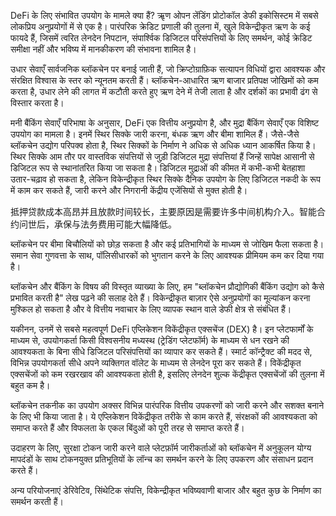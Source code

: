 DeFi के लिए संभावित उपयोग के मामले क्या हैं?
ऋृण
ओपन लेंडिंग प्रोटोकॉल डेफी इकोसिस्टम में सबसे लोकप्रिय अनुप्रयोगों में से एक है। पारंपरिक क्रेडिट प्रणाली की तुलना में, खुले विकेन्द्रीकृत ऋण के कई फायदे हैं, जिसमें त्वरित लेनदेन निपटान, संपार्श्विक डिजिटल परिसंपत्तियों के लिए समर्थन, कोई क्रेडिट समीक्षा नहीं और भविष्य में मानकीकरण की संभावना शामिल है।

उधार सेवाएँ सार्वजनिक ब्लॉकचेन पर बनाई जाती हैं, जो क्रिप्टोग्राफ़िक सत्यापन विधियों द्वारा आवश्यक और संरक्षित विश्वास के स्तर को न्यूनतम करती हैं। ब्लॉकचेन-आधारित ऋण बाजार प्रतिपक्ष जोखिमों को कम करता है, उधार लेने की लागत में कटौती करते हुए ऋण देने में तेजी लाता है और दर्शकों का प्रभावी ढंग से विस्तार करता है।

मनी बैंकिंग सेवाएँ
परिभाषा के अनुसार, DeFi एक वित्तीय अनुप्रयोग है, और मुद्रा बैंकिंग सेवाएँ एक विशिष्ट उपयोग का मामला है। इनमें स्थिर सिक्के जारी करना, बंधक ऋण और बीमा शामिल हैं।
जैसे-जैसे ब्लॉकचेन उद्योग परिपक्व होता है, स्थिर सिक्कों के निर्माण ने अधिक से अधिक ध्यान आकर्षित किया है। स्थिर सिक्के आम तौर पर वास्तविक संपत्तियों से जुड़ी डिजिटल मुद्रा संपत्तियां हैं जिन्हें सापेक्ष आसानी से डिजिटल रूप से स्थानांतरित किया जा सकता है। डिजिटल मुद्राओं की कीमत में कभी-कभी बेतहाशा उतार-चढ़ाव हो सकता है, लेकिन विकेन्द्रीकृत स्थिर सिक्के दैनिक उपयोग के लिए डिजिटल नकदी के रूप में काम कर सकते हैं, जारी करने और निगरानी केंद्रीय एजेंसियों से मुक्त होती है।

抵押贷款成本高昂并且放款时间较长，主要原因是需要许多中间机构介入。智能合约问世后，承保与法务费用可能大幅降低。

ब्लॉकचेन पर बीमा बिचौलियों को छोड़ सकता है और कई प्रतिभागियों के माध्यम से जोखिम फैला सकता है। समान सेवा गुणवत्ता के साथ, पॉलिसीधारकों को भुगतान करने के लिए आवश्यक प्रीमियम कम कर दिया गया है।

ब्लॉकचेन और बैंकिंग के विषय की विस्तृत व्याख्या के लिए, हम "ब्लॉकचेन प्रौद्योगिकी बैंकिंग उद्योग को कैसे प्रभावित करती है" लेख पढ़ने की सलाह देते हैं।
विकेन्द्रीकृत बाज़ार
ऐसे अनुप्रयोगों का मूल्यांकन करना मुश्किल हो सकता है और वे वित्तीय नवाचार के लिए व्यापक स्थान वाले डेफी क्षेत्र से संबंधित हैं।

यकीनन, उनमें से सबसे महत्वपूर्ण DeFi एप्लिकेशन विकेंद्रीकृत एक्सचेंज (DEX) है। इन प्लेटफार्मों के माध्यम से, उपयोगकर्ता किसी विश्वसनीय मध्यस्थ (ट्रेडिंग प्लेटफॉर्म) के माध्यम से धन रखने की आवश्यकता के बिना सीधे डिजिटल परिसंपत्तियों का व्यापार कर सकते हैं। स्मार्ट कॉन्ट्रैक्ट की मदद से, विभिन्न उपयोगकर्ता सीधे अपने व्यक्तिगत वॉलेट के माध्यम से लेनदेन पूरा कर सकते हैं।
विकेंद्रीकृत एक्सचेंजों को कम रखरखाव की आवश्यकता होती है, इसलिए लेनदेन शुल्क केंद्रीकृत एक्सचेंजों की तुलना में बहुत कम है।

ब्लॉकचेन तकनीक का उपयोग अक्सर विभिन्न पारंपरिक वित्तीय उपकरणों को जारी करने और सशक्त बनाने के लिए भी किया जाता है। ये एप्लिकेशन विकेंद्रीकृत तरीके से काम करते हैं, संरक्षकों की आवश्यकता को समाप्त करते हैं और विफलता के एकल बिंदुओं को पूरी तरह से समाप्त करते हैं।

उदाहरण के लिए, सुरक्षा टोकन जारी करने वाले प्लेटफ़ॉर्म जारीकर्ताओं को ब्लॉकचेन में अनुकूलन योग्य मापदंडों के साथ टोकनयुक्त प्रतिभूतियों के लॉन्च का समर्थन करने के लिए उपकरण और संसाधन प्रदान करते हैं।

अन्य परियोजनाएं डेरिवेटिव, सिंथेटिक संपत्ति, विकेन्द्रीकृत भविष्यवाणी बाजार और बहुत कुछ के निर्माण का समर्थन करती हैं।
